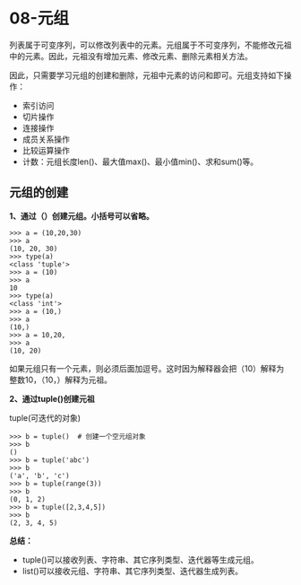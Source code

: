 # 08-元组


列表属于可变序列，可以修改列表中的元素。元组属于不可变序列，不能修改元祖中的元素。因此，元祖没有增加元素、修改元素、删除元素相关方法。


因此，只需要学习元组的创建和删除，元祖中元素的访问和即可。元组支持如下操作：


- 索引访问
- 切片操作
- 连接操作
- 成员关系操作
- 比较运算操作
- 计数：元组长度len()、最大值max()、最小值min()、求和sum()等。


## 元组的创建


**1、通过（）创建元组。小括号可以省略。**

```
>>> a = (10,20,30)
>>> a
(10, 20, 30)
>>> type(a)
<class 'tuple'>
>>> a = (10)
>>> a
10
>>> type(a)
<class 'int'>
>>> a = (10,)
>>> a
(10,)
>>> a = 10,20,
>>> a
(10, 20)

```

如果元组只有一个元素，则必须后面加逗号。这时因为解释器会把（10）解释为整数10，（10，）解释为元祖。


**2、通过tuple()创建元祖**

tuple(可迭代的对象)

```
>>> b = tuple()  # 创建一个空元组对象
>>> b
()
>>> b = tuple('abc')
>>> b
('a', 'b', 'c')
>>> b = tuple(range(3))
>>> b
(0, 1, 2)
>>> b = tuple([2,3,4,5])
>>> b
(2, 3, 4, 5)

```


**总结：**

- tuple()可以接收列表、字符串、其它序列类型、迭代器等生成元组。
- list()可以接收元组、字符串、其它序列类型、迭代器生成列表。

